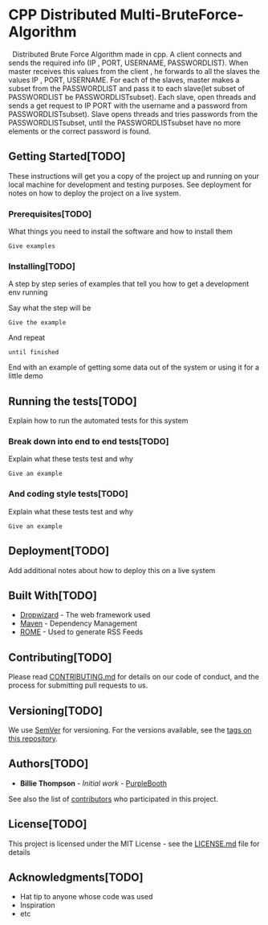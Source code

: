 # CPP Distributed Multi-BruteForce-Algorithm

&nbsp; Distributed Brute Force Algorithm made in cpp. A client  connects and sends the required info
(IP , PORT, USERNAME, PASSWORDLIST). When master receives this values from the client ,  he forwards to all the slaves the values IP , PORT, USERNAME.
For each of the slaves, master makes a subset from the PASSWORDLIST and pass it to each slave(let subset of PASSWORDLIST be PASSWORDLISTsubset). Each slave, open threads and sends a get request to IP PORT with the
username and a password from PASSWORDLISTsubset). Slave opens threads and tries passwords from the PASSWORDLISTsubset, until the PASSWORDLISTsubset have no more elements or the correct password is found.

## Getting Started[TODO]

These instructions will get you a copy of the project up and running on your local machine for development and testing purposes. See deployment for notes on how to deploy the project on a live system.

### Prerequisites[TODO]

What things you need to install the software and how to install them

```
Give examples
```

### Installing[TODO]

A step by step series of examples that tell you how to get a development env running

Say what the step will be

```
Give the example
```

And repeat

```
until finished
```

End with an example of getting some data out of the system or using it for a little demo

## Running the tests[TODO]

Explain how to run the automated tests for this system

### Break down into end to end tests[TODO]

Explain what these tests test and why

```
Give an example
```

### And coding style tests[TODO]

Explain what these tests test and why

```
Give an example
```

## Deployment[TODO]

Add additional notes about how to deploy this on a live system

## Built With[TODO]

* [Dropwizard](http://www.dropwizard.io/1.0.2/docs/) - The web framework used
* [Maven](https://maven.apache.org/) - Dependency Management
* [ROME](https://rometools.github.io/rome/) - Used to generate RSS Feeds

## Contributing[TODO]

Please read [CONTRIBUTING.md](https://gist.github.com/PurpleBooth/b24679402957c63ec426) for details on our code of conduct, and the process for submitting pull requests to us.

## Versioning[TODO]

We use [SemVer](http://semver.org/) for versioning. For the versions available, see the [tags on this repository](https://github.com/your/project/tags). 

## Authors[TODO]

* **Billie Thompson** - *Initial work* - [PurpleBooth](https://github.com/PurpleBooth)

See also the list of [contributors](https://github.com/your/project/contributors) who participated in this project.

## License[TODO]

This project is licensed under the MIT License - see the [LICENSE.md](LICENSE.md) file for details

## Acknowledgments[TODO]

* Hat tip to anyone whose code was used
* Inspiration
* etc

